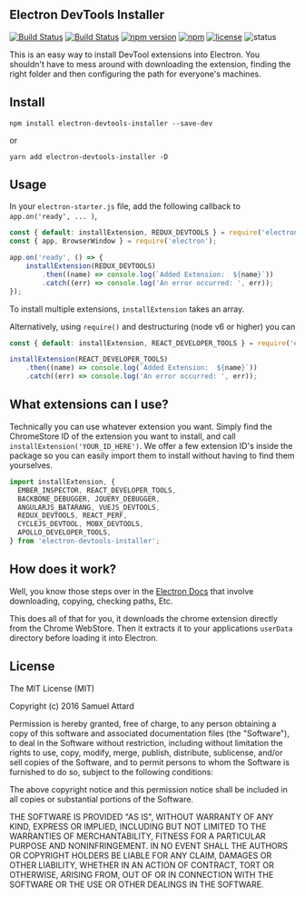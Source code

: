 Electron DevTools Installer
---------------------------

[![Build Status](https://travis-ci.org/MarshallOfSound/electron-devtools-installer.svg?branch=master)](https://travis-ci.org/MarshallOfSound/electron-devtools-installer)
[![Build Status](https://ci.appveyor.com/api/projects/status/um3h4xqen7vql7o2/branch/master?svg=true)](https://ci.appveyor.com/project/MarshallOfSound/electron-devtools-installer/branch/master)
[![npm version](https://badge.fury.io/js/electron-devtools-installer.svg)](https://www.npmjs.com/package/electron-devtools-installer)
[![npm](https://img.shields.io/npm/dt/electron-devtools-installer.svg?maxAge=2592000)](https://www.npmjs.com/package/electron-devtools-installer)
[![license](https://img.shields.io/github/license/GPMDP/electron-devtools-installer.svg?maxAge=2592000)](https://github.com/GPMDP/electron-devtools-installer/blob/master/LICENSE)
![status](https://img.shields.io/badge/Status-%20Ready%20for%20Awesome-red.svg)

This is an easy way to install DevTool extensions into Electron.  You shouldn't
have to mess around with downloading the extension, finding the right folder and
then configuring the path for everyone's machines.

## Install

```
npm install electron-devtools-installer --save-dev
```
or
```
yarn add electron-devtools-installer -D
```

## Usage
In your `electron-starter.js` file, add the following callback to `app.on('ready', ... )`,

```js
const { default: installExtension, REDUX_DEVTOOLS } = require('electron-devtools-installer');
const { app, BrowserWindow } = require('electron');

app.on('ready', () => {
    installExtension(REDUX_DEVTOOLS)
        .then((name) => console.log(`Added Extension:  ${name}`))
        .catch((err) => console.log('An error occurred: ', err));
});
```
To install multiple extensions, `installExtension` takes an array.

Alternatively, using `require()` and destructuring (node v6 or higher) you can

```js
const { default: installExtension, REACT_DEVELOPER_TOOLS } = require('electron-devtools-installer');

installExtension(REACT_DEVELOPER_TOOLS)
    .then((name) => console.log(`Added Extension:  ${name}`))
    .catch((err) => console.log('An error occurred: ', err));
```

## What extensions can I use?

Technically you can use whatever extension you want.  Simply find the ChromeStore ID
of the extension you want to install, and call `installExtension('YOUR_ID_HERE')`.  We
offer a few extension ID's inside the package so you can easily import them to install without
having to find them yourselves.

```js
import installExtension, {
  EMBER_INSPECTOR, REACT_DEVELOPER_TOOLS,
  BACKBONE_DEBUGGER, JQUERY_DEBUGGER,
  ANGULARJS_BATARANG, VUEJS_DEVTOOLS,
  REDUX_DEVTOOLS, REACT_PERF,
  CYCLEJS_DEVTOOL, MOBX_DEVTOOLS,
  APOLLO_DEVELOPER_TOOLS,
} from 'electron-devtools-installer';
```

## How does it work?

Well, you know those steps over in the [Electron Docs](https://github.com/electron/electron/blob/master/docs/tutorial/devtools-extension.md)
that involve downloading, copying, checking paths, Etc.

This does all of that for you, it downloads the chrome extension directly from
the Chrome WebStore.  Then it extracts it to your applications `userData` directory
before loading it into Electron.


License
-------

The MIT License (MIT)

Copyright (c) 2016 Samuel Attard

Permission is hereby granted, free of charge, to any person obtaining a copy of
this software and associated documentation files (the "Software"), to deal in
the Software without restriction, including without limitation the rights to
use, copy, modify, merge, publish, distribute, sublicense, and/or sell copies of
the Software, and to permit persons to whom the Software is furnished to do so,
subject to the following conditions:

The above copyright notice and this permission notice shall be included in all
copies or substantial portions of the Software.

THE SOFTWARE IS PROVIDED "AS IS", WITHOUT WARRANTY OF ANY KIND, EXPRESS OR
IMPLIED, INCLUDING BUT NOT LIMITED TO THE WARRANTIES OF MERCHANTABILITY, FITNESS
FOR A PARTICULAR PURPOSE AND NONINFRINGEMENT. IN NO EVENT SHALL THE AUTHORS OR
COPYRIGHT HOLDERS BE LIABLE FOR ANY CLAIM, DAMAGES OR OTHER LIABILITY, WHETHER
IN AN ACTION OF CONTRACT, TORT OR OTHERWISE, ARISING FROM, OUT OF OR IN
CONNECTION WITH THE SOFTWARE OR THE USE OR OTHER DEALINGS IN THE SOFTWARE.
